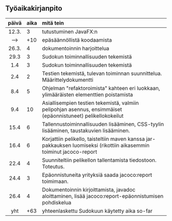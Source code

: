 ## Työaikakirjanpito

| päivä | aika | mitä tein  |
| :----:|:-----| :-----|
| 12.3. |  3   | tutustuminen JavaFX:n |
| -->   | +10  | epäsäännöllistä koodaamista |
| 26.3. |  4   | dokumentoinnin harjoittelua |
| 29.3  |  3   | Sudokun toiminnallisuuden tekemistä |
| 1.4   |  3   | Sudokun toiminnallisuuden tekemistä |
| 2.4   |  2   | Testien tekemistä, tulevan toiminnan suunnittelua. Määrittelydokumentti |
| 8.4 | 5 | Ohjelman "refaktoroimista" kahteen eri luokkaan, ylimääräisten elementtien poistamista |
| 9.4 | 10 | Asiallisempien testien tekemistä, valmiin pelipohjan asennus, ensimmäiset (epäonnistuneet) pelikellokokeilut |
| 15.4 | 6 | Tallennustoiminnallisuuden lisääminen, CSS-tyylin lisääminen, taustakuvien lisääminen. |
| 16.4 | 6 | Korjattiin pelikello, taisteltiin maven kanssa jar-pakkauksen luomiseksi (rikottiin aikasemmin toiminut jacoco-report |
| 22.4 | 4 | Suunniteltiin pelikellon tallentamista tiedostoon. Toteutus. |
| 24.4 | 3 | Epäonnistuneita yrityksiä saada jacoco:report toimimaan. |
| 26.4 | 4 | Dokumentoinnin kirjoittamista, javadoc aloittaminen, lisää jacoco:report-epäonnistumisen pohdiskelua |
| yht   | +63 | yhteenlaskettu Sudokuun käytetty aika so-far |
